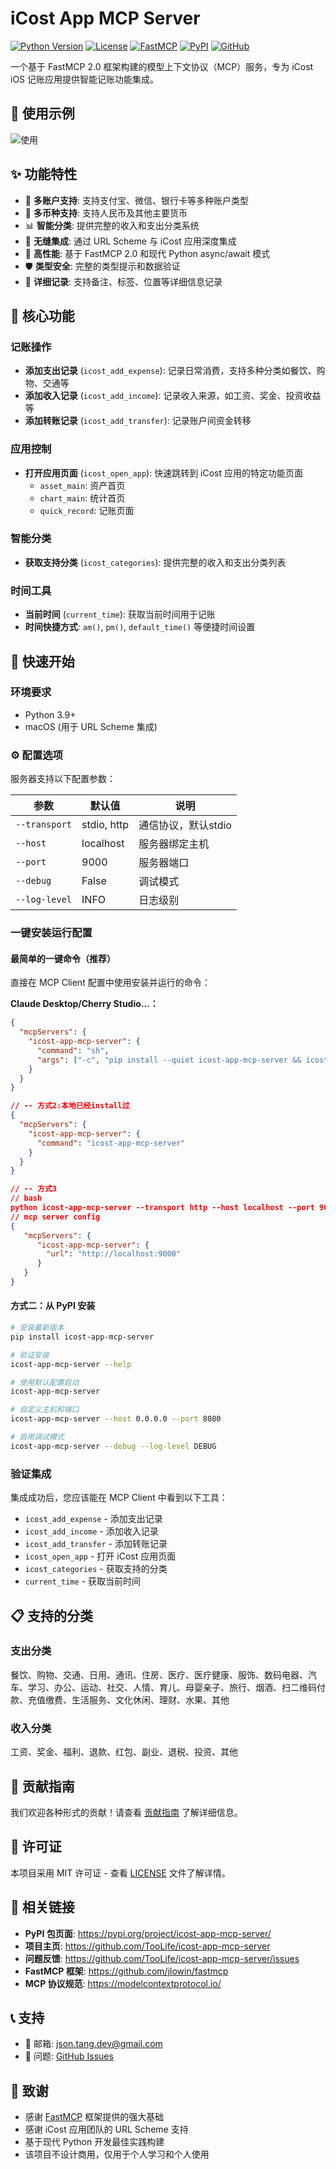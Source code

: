 # iCost App MCP Server

[![Python Version](https://img.shields.io/badge/python-3.9%2B-blue.svg)](https://python.org)
[![License](https://img.shields.io/badge/license-MIT-green.svg)](LICENSE)
[![FastMCP](https://img.shields.io/badge/FastMCP-2.0-green.svg)](https://github.com/jlowin/fastmcp)
[![PyPI](https://img.shields.io/pypi/v/icost-app-mcp-server.svg)](https://pypi.org/project/icost-app-mcp-server/)
[![GitHub](https://img.shields.io/github/stars/TooLife/icost-app-mcp-server.svg?style=social&label=Star)](https://github.com/TooLife/icost-app-mcp-server)

一个基于 FastMCP 2.0 框架构建的模型上下文协议（MCP）服务，专为 iCost iOS 记账应用提供智能记账功能集成。

## 📖 使用示例
![使用](https://github.com/TooLife/icost-app-mcp-server/blob/main/image.png)

## ✨ 功能特性

- 🏦 **多账户支持**: 支持支付宝、微信、银行卡等多种账户类型
- 💱 **多币种支持**: 支持人民币及其他主要货币
- 📊 **智能分类**: 提供完整的收入和支出分类系统
- 📱 **无缝集成**: 通过 URL Scheme 与 iCost 应用深度集成
- 🚀 **高性能**: 基于 FastMCP 2.0 和现代 Python async/await 模式
- 🛡️ **类型安全**: 完整的类型提示和数据验证
- 📝 **详细记录**: 支持备注、标签、位置等详细信息记录

## 🔧 核心功能

### 记账操作
- **添加支出记录** (`icost_add_expense`): 记录日常消费，支持多种分类如餐饮、购物、交通等
- **添加收入记录** (`icost_add_income`): 记录收入来源，如工资、奖金、投资收益等  
- **添加转账记录** (`icost_add_transfer`): 记录账户间资金转移

### 应用控制
- **打开应用页面** (`icost_open_app`): 快速跳转到 iCost 应用的特定功能页面
  - `asset_main`: 资产首页
  - `chart_main`: 统计首页
  - `quick_record`: 记账页面

### 智能分类
- **获取支持分类** (`icost_categories`): 提供完整的收入和支出分类列表

### 时间工具
- **当前时间** (`current_time`): 获取当前时间用于记账
- **时间快捷方式**: `am()`, `pm()`, `default_time()` 等便捷时间设置


## 🚀 快速开始

### 环境要求
- Python 3.9+
- macOS (用于 URL Scheme 集成)

### ⚙️ 配置选项

服务器支持以下配置参数：

| 参数 | 默认值 | 说明 |
|------|--------|------|
| `--transport` | stdio, http | 通信协议，默认stdio |
| `--host` | localhost | 服务器绑定主机 |
| `--port` | 9000 | 服务器端口 |
| `--debug` | False | 调试模式 |
| `--log-level` | INFO | 日志级别 |

### 一键安装运行配置

#### **最简单的一键命令（推荐）**

直接在 MCP Client 配置中使用安装并运行的命令：

**Claude Desktop/Cherry Studio...：**
```json
{
  "mcpServers": {
    "icost-app-mcp-server": {
      "command": "sh",
      "args": ["-c", "pip install --quiet icost-app-mcp-server && icost-app-mcp-server"]
    }
  }
}

// -- 方式2:本地已经install过
{
  "mcpServers": {
    "icost-app-mcp-server": {
      "command": "icost-app-mcp-server"
    }
  }
}

// -- 方式3
// bash
python icost-app-mcp-server --transport http --host localhost --port 9000
// mcp server config
{
   "mcpServers": {
      "icost-app-mcp-server": {
        "url": "http://localhost:9000"
      }
   }
}
```

#### **方式二：从 PyPI 安装**

```bash
# 安装最新版本
pip install icost-app-mcp-server

# 验证安装
icost-app-mcp-server --help

# 使用默认配置启动
icost-app-mcp-server

# 自定义主机和端口
icost-app-mcp-server --host 0.0.0.0 --port 8080

# 启用调试模式
icost-app-mcp-server --debug --log-level DEBUG
```


### 验证集成

集成成功后，您应该能在 MCP Client 中看到以下工具：

- `icost_add_expense` - 添加支出记录
- `icost_add_income` - 添加收入记录  
- `icost_add_transfer` - 添加转账记录
- `icost_open_app` - 打开 iCost 应用页面
- `icost_categories` - 获取支持的分类
- `current_time` - 获取当前时间


## 📋 支持的分类

### 支出分类
餐饮、购物、交通、日用、通讯、住房、医疗、医疗健康、服饰、数码电器、汽车、学习、办公、运动、社交、人情、育儿、母婴亲子、旅行、烟酒、扫二维码付款、充值缴费、生活服务、文化休闲、理财、水果、其他

### 收入分类
工资、奖金、福利、退款、红包、副业、退税、投资、其他

## 🤝 贡献指南

我们欢迎各种形式的贡献！请查看 [贡献指南](CONTRIBUTING.md) 了解详细信息。


## 📄 许可证

本项目采用 MIT 许可证 - 查看 [LICENSE](LICENSE) 文件了解详情。

## 🔗 相关链接

- **PyPI 包页面**: https://pypi.org/project/icost-app-mcp-server/
- **项目主页**: https://github.com/TooLife/icost-app-mcp-server
- **问题反馈**: https://github.com/TooLife/icost-app-mcp-server/issues
- **FastMCP 框架**: https://github.com/jlowin/fastmcp
- **MCP 协议规范**: https://modelcontextprotocol.io/

## 📞 支持

- 📧 邮箱: json.tang.dev@gmail.com
- 🐛 问题: [GitHub Issues](https://github.com/TooLife/icost-app-mcp-server/issues)

## 🙏 致谢

- 感谢 [FastMCP](https://github.com/jlowin/fastmcp) 框架提供的强大基础
- 感谢 iCost 应用团队的 URL Scheme 支持
- 基于现代 Python 开发最佳实践构建
- 该项目不设计商用，仅用于个人学习和个人使用
